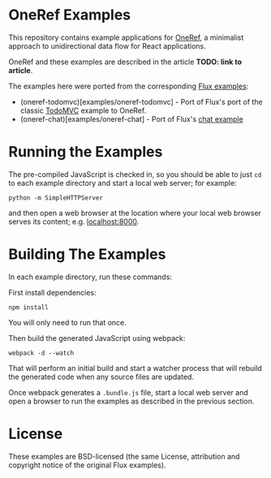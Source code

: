 # OneRef Examples

This repository contains example applications for [OneRef](https://github.com/antonycourtney/oneref), a minimalist approach to unidirectional data flow for React applications.

OneRef and these examples are described in the article **TODO: link to article**.

The examples here were ported from the corresponding [Flux examples](https://github.com/facebook/flux/tree/master/examples):

- (oneref-todomvc)[examples/oneref-todomvc] - Port of Flux's port of the classic [TodoMVC](http://todomvc.com/) example to OneRef.
- (oneref-chat)[examples/oneref-chat] - Port of Flux's [chat example](https://github.com/facebook/flux/tree/master/examples/flux-chat)  

# Running the Examples

The pre-compiled JavaScript is checked in, so you should be able to just `cd` to each example directory and start a local web server; for example:

    python -m SimpleHTTPServer

and then open a web browser at the location where your local web browser serves its content; e.g. [localhost:8000](http://localhost:8000/).

# Building The Examples

In each example directory, run these commands:

First install dependencies:

    npm install

You will only need to run that once.

Then build the generated JavaScript using webpack:

    webpack -d --watch

That will perform an initial build and start a watcher process that will rebuild the generated code when any source files are updated.

Once webpack generates a `.bundle.js` file, start a local web server and open a browser to run the examples as described in the previous section.

# License

These examples are BSD-licensed (the same License, attribution and copyright notice of the original Flux examples).